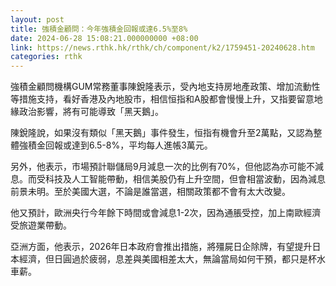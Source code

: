 ```yaml
---
layout: post
title: 強積金顧問：今年強積金回報或達6.5%至8%
date: 2024-06-28 15:08:21.000000000 +08:00
link: https://news.rthk.hk/rthk/ch/component/k2/1759451-20240628.htm
categories: rthk
---
```


強積金顧問機構GUM常務董事陳銳隆表示，受內地支持房地產政策、增加流動性等措施支持，看好香港及內地股市，相信恒指和A股都會慢慢上升，又指要留意地緣政治影響，將有可能導致「黑天鵝」。

陳銳隆說，如果沒有類似「黑天鵝」事件發生，恒指有機會升至2萬點，又認為整體強積金回報或達到6.5-8%，平均每人進帳3萬元。

另外，他表示，市場預計聯儲局9月減息一次的比例有70%，但他認為亦可能不減息。而受科技及人工智能帶動，相信美股仍有上升空間，但會相當波動，因為減息前景未明。至於美國大選，不論是誰當選，相關政策都不會有太大改變。

他又預計，歐洲央行今年餘下時間或會減息1-2次，因為通脹受控，加上南歐經濟受旅遊業帶動。

亞洲方面，他表示，2026年日本政府會推出措施，將殭屍日企除牌，有望提升日本經濟，但日圓過於疲弱，息差與美國相差太大，無論當局如何干預，都只是杯水車薪。
